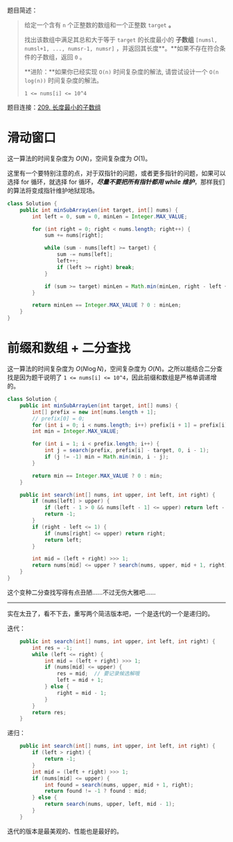 题目简述：

> 给定一个含有 `n` 个正整数的数组和一个正整数 `target` **。**
>
> 找出该数组中满足其总和大于等于 `target` 的长度最小的 **子数组** `[numsl, numsl+1, ..., numsr-1, numsr]` ，并返回其长度**。**如果不存在符合条件的子数组，返回 `0` 。
>
> **进阶：**如果你已经实现 `O(n)` 时间复杂度的解法, 请尝试设计一个 `O(n log(n))` 时间复杂度的解法。
>
> `1 <= nums[i] <= 10^4`

题目连接：[209. 长度最小的子数组](https://leetcode.cn/problems/minimum-size-subarray-sum/)

# 滑动窗口

这一算法的时间复杂度为 $O(N)$，空间复杂度为 $O(1)$。

这里有一个要特别注意的点，对于双指针的问题，或者更多指针的问题，如果可以选择 for 循环，就选择 for 循环，***尽量不要把所有指针都用 while 维护***，那样我们的算法将变成指针维护地狱现场。

```java
class Solution {
    public int minSubArrayLen(int target, int[] nums) {
        int left = 0, sum = 0, minLen = Integer.MAX_VALUE;

        for (int right = 0; right < nums.length; right++) {
            sum += nums[right];

            while (sum - nums[left] >= target) {
                sum -= nums[left];
                left++;
                if (left >= right) break;
            }

            if (sum >= target) minLen = Math.min(minLen, right - left + 1);
        }

        return minLen == Integer.MAX_VALUE ? 0 : minLen;
    }
}
```

# 前缀和数组 + 二分查找

这一算法的时间复杂度为 $O\big(N\log N\big)$，空间复杂度为 $O(N)$。之所以能结合二分查找是因为题干说明了 `1 <= nums[i] <= 10^4`，因此前缀和数组是严格单调递增的。

```java
class Solution {
    public int minSubArrayLen(int target, int[] nums) {
        int[] prefix = new int[nums.length + 1];
        // prefix[0] = 0;
        for (int i = 0; i < nums.length; i++) prefix[i + 1] = prefix[i] + nums[i];
        int min = Integer.MAX_VALUE;

        for (int i = 1; i < prefix.length; i++) {
            int j = search(prefix, prefix[i] - target, 0, i - 1);
            if (j != -1) min = Math.min(min, i - j);
        }

        return min == Integer.MAX_VALUE ? 0 : min;
    }

    public int search(int[] nums, int upper, int left, int right) {
        if (nums[left] > upper) {
            if (left - 1 > 0 && nums[left - 1] <= upper) return left - 1;
            return -1;
        }
        if (right - left <= 1) {
            if (nums[right] <= upper) return right;
            return left;
        }

        int mid = (left + right) >>> 1;
        return nums[mid] <= upper ? search(nums, upper, mid + 1, right) : search(nums, upper, left, mid - 1);
    }
}
```

这个变种二分查找写得有点丑陋……不过无伤大雅吧……

---

实在太丑了，看不下去，重写两个简洁版本吧，一个是迭代的一个是递归的。

迭代：

```java
    public int search(int[] nums, int upper, int left, int right) {
        int res = -1;
        while (left <= right) {
            int mid = (left + right) >>> 1;
            if (nums[mid] <= upper) {
                res = mid;  // 要记录候选解哦
                left = mid + 1;
            } else {
                right = mid - 1;
            }
        }
        return res;
    }
```

递归：

```java
    public int search(int[] nums, int upper, int left, int right) {
        if (left > right) {
            return -1;
        }
        int mid = (left + right) >>> 1;
        if (nums[mid] <= upper) {
            int found = search(nums, upper, mid + 1, right);
            return found != -1 ? found : mid;
        } else {
            return search(nums, upper, left, mid - 1);
        }
    }
```

迭代的版本是最美观的、性能也是最好的。
